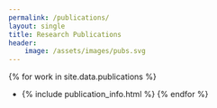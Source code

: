 ```yaml
---
permalink: /publications/
layout: single
title: Research Publications
header:
    image: /assets/images/pubs.svg
---
```


{% for work in site.data.publications %}
- {% include publication_info.html %}
{% endfor %}
